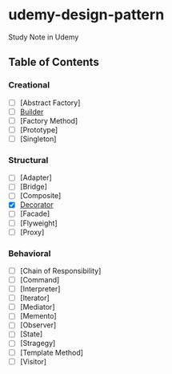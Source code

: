 # udemy-design-pattern
Study Note in Udemy

## Table of Contents

### Creational

- [ ] [Abstract Factory]
- [ ] [Builder](https://github.com/armleung/udemy-design-pattern/tree/master/Builder)
- [ ] [Factory Method]
- [ ] [Prototype]
- [ ] [Singleton]
### Structural
- [ ] [Adapter]
- [ ] [Bridge]
- [ ] [Composite]
- [X] [Decorator](https://github.com/armleung/udemy-design-pattern/tree/master/Decorator)
- [ ] [Facade]
- [ ] [Flyweight]
- [ ] [Proxy]
### Behavioral
- [ ] [Chain of Responsibility]
- [ ] [Command]
- [ ] [Interpreter]
- [ ] [Iterator]
- [ ] [Mediator]
- [ ] [Memento]
- [ ] [Observer]
- [ ] [State]
- [ ] [Stragegy]
- [ ] [Template Method]
- [ ] [Visitor]